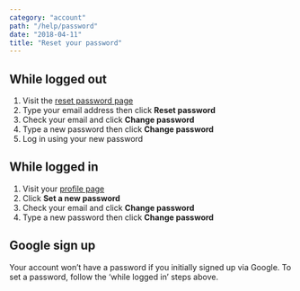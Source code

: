 ```yaml
---
category: "account"
path: "/help/password"
date: "2018-04-11"
title: "Reset your password"
---
```


## While logged out

1.  Visit the [reset password page](/users/password/new)
1.  Type your email address then click **Reset password**
1.  Check your email and click **Change password**
1.  Type a new password then click **Change password**
1.  Log in using your new password

## While logged in

1.  Visit your [profile page](/profile)
1.  Click **Set a new password**
1.  Check your email and click **Change password**
1.  Type a new password then click **Change password**

## Google sign up

Your account won’t have a password if you initially signed up via Google. To set a password, follow the ‘while logged in’ steps above.
